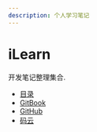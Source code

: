 ```yaml
---
description: 个人学习笔记
---
```


# iLearn

开发笔记整理集合.

* [目录](https://canfeit.github.io/ilearn/SUMMARY)
* [GitBook](https://canfei.gitbook.io/ilearn/)
* [GitHub](https://github.com/canfeit/ilearn)
* [码云](https://gitee.com/canfeit/ilearn/blob/master/SUMMARY.md)



